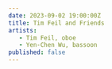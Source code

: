 ```yaml
---
date: 2023-09-02 19:00:00Z
title: Tim Feil and Friends
artists: 
   - Tim Feil, oboe
   - Yen-Chen Wu, bassoon
published: false
---
```


